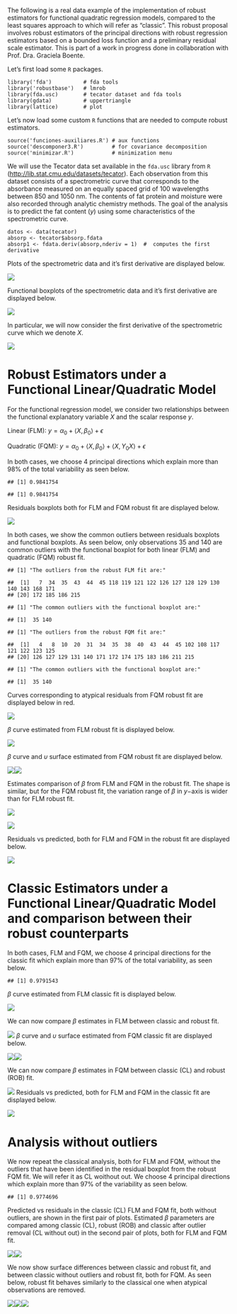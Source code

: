 The following is a real data example of the implementation of robust
estimators for functional quadratic regression models, compared to the
least squares approach to which will refer as “classic”. This robust
proposal involves robust estimators of the principal directions with
robust regression estimators based on a bounded loss function and a
preliminary residual scale estimator. This is part of a work in progress
done in collaboration with Prof. Dra. Graciela Boente.

Let’s first load some <code>R</code> packages.

    library('fda')          # fda tools
    library('robustbase')   # lmrob 
    library(fda.usc)        # tecator dataset and fda tools
    library(gdata)          # uppertriangle
    library(lattice)        # plot

Let’s now load some custom <code>R</code> functions that are needed to
compute robust estimators.

    source('funciones-auxiliares.R') # aux functions
    source('descomponer3.R')         # for covariance decomposition
    source('minimizar.R')            # minimization menu

We will use the Tecator data set available in the <code>fda.usc</code>
library from <code>R</code>
(<http://lib.stat.cmu.edu/datasets/tecator>). Each observation from this
dataset consists of a spectrometric curve that corresponds to the
absorbance measured on an equally spaced grid of 100 wavelengths between
850 and 1050 nm. The contents of fat protein and moisture were also
recorded through analytic chemistry methods. The goal of the analysis is
to predict the fat content (*y*) using some characteristics of the
spectrometric curve.

    datos <- data(tecator)
    absorp <- tecator$absorp.fdata
    absorp1 <- fdata.deriv(absorp,nderiv = 1)  #  computes the first derivative

Plots of the spectrometric data and it’s first derivative are displayed
below.

![](README_files/figure-markdown_strict/initial%20plots-1.png)

Functional boxplots of the spectrometric data and it’s first derivative
are displayed below.

![](README_files/figure-markdown_strict/functional%20boxplots-1.png)

In particular, we will now consider the first derivative of the
spectrometric curve which we denote *X*.

![](README_files/figure-markdown_strict/X(t)-1.png)

# Robust Estimators under a Functional Linear/Quadratic Model

For the functional regression model, we consider two relationships
between the functional explanatory variable *X* and the scalar response
*y*.

Linear (FLM):
*y* = *α*<sub>0</sub> + ⟨*X*, *β*<sub>0</sub>⟩ + *ϵ*

Quadratic (FQM):
*y* = *α*<sub>0</sub> + ⟨*X*, *β*<sub>0</sub>⟩ + ⟨*X*, *Υ*<sub>0</sub>*X*⟩ + *ϵ*

In both cases, we choose 4 principal directions which explain more than
98% of the total variability as seen below.

    ## [1] 0.9841754

    ## [1] 0.9841754

Residuals boxplots both for FLM and FQM robust fit are displayed below.

![](README_files/figure-markdown_strict/robust%20est%20resbox-1.png)

In both cases, we show the common outliers between residuals boxplots
and functional boxplots. As seen below, only observations 35 and 140 are
common outliers with the functional boxplot for both linear (FLM) and
quadratic (FQM) robust fit.

    ## [1] "The outliers from the robust FLM fit are:"

    ##  [1]   7  34  35  43  44  45 118 119 121 122 126 127 128 129 130 140 143 168 171
    ## [20] 172 185 186 215

    ## [1] "The common outliers with the functional boxplot are:"

    ## [1]  35 140

    ## [1] "The outliers from the robust FQM fit are:"

    ##  [1]   4   8  10  20  31  34  35  38  40  43  44  45 102 108 117 121 122 123 125
    ## [20] 126 127 129 131 140 171 172 174 175 183 186 211 215

    ## [1] "The common outliers with the functional boxplot are:"

    ## [1]  35 140

Curves corresponding to atypical residuals from FQM robust fit are
displayed below in red.

![](README_files/figure-markdown_strict/robust%20est%20atypical%20curves-1.png)

*β* curve estimated from FLM robust fit is displayed below.

![](README_files/figure-markdown_strict/robust%20est%20beta%20FLM-1.png)

*β* curve and *υ* surface estimated from FQM robust fit are displayed
below.

![](README_files/figure-markdown_strict/robust%20est%20beta%20gamma%20FQM-1.png)![](README_files/figure-markdown_strict/robust%20est%20beta%20gamma%20FQM-2.png)

Estimates comparison of *β* from FLM and FQM in the robust fit. The
shape is similar, but for the FQM robust fit, the variation range of *β*
in *y*−axis is wider than for FLM robust fit.

![](README_files/figure-markdown_strict/robust%20est%20betas-1.png)

![](README_files/figure-markdown_strict/robust%20est%20betas2-1.png)

Residuals vs predicted, both for FLM and FQM in the robust fit are
displayed below.

![](README_files/figure-markdown_strict/robust%20est6-1.png)

# Classic Estimators under a Functional Linear/Quadratic Model and comparison between their robust counterparts

In both cases, FLM and FQM, we choose 4 principal directions for the
classic fit which explain more than 97% of the total variability, as
seen below.

    ## [1] 0.9791543

*β* curve estimated from FLM classic fit is displayed below.

![](README_files/figure-markdown_strict/classic%20est%20beta%20FLM-1.png)

We can now compare *β* estimates in FLM between classic and robust fit.

![](README_files/figure-markdown_strict/robvsclas%20est%20beta%20FLM-1.png)
*β* curve and *υ* surface estimated from FQM classic fit are displayed
below.

![](README_files/figure-markdown_strict/classic%20est%20beta%20gamma%20FQM-1.png)![](README_files/figure-markdown_strict/classic%20est%20beta%20gamma%20FQM-2.png)

We can now compare *β* estimates in FQM between classic (CL) and robust
(ROB) fit.

![](README_files/figure-markdown_strict/robvsclas%20est%20beta%20FQM-1.png)
Residuals vs predicted, both for FLM and FQM in the classic fit are
displayed below.

![](README_files/figure-markdown_strict/classic%20est6-1.png)

# Analysis without outliers

We now repeat the classical analysis, both for FLM and FQM, without the
outliers that have been identified in the residual boxplot from the
robust FQM fit. We will refer it as CL woithout out. We choose 4
principal directions which explain more than 97% of the variability as
seen below.

    ## [1] 0.9774696

Predicted vs residuals in the classic (CL) FLM and FQM fit, both without
outliers, are shown in the first pair of plots. Estimated *β* parameters
are compared among classic (CL), robust (ROB) and classic after outlier
removal (CL without out) in the second pair of plots, both for FLM and
FQM fit.

![](README_files/figure-markdown_strict/plotscompar-1.png)![](README_files/figure-markdown_strict/plotscompar-2.png)

We now show surface differences between classic and robust fit, and
between classic without outliers and robust fit, both for FQM. As seen
below, robust fit behaves similarly to the classical one when atypical
observations are removed.

![](README_files/figure-markdown_strict/dif%20suf%20CL%20ROB-1.png)![](README_files/figure-markdown_strict/dif%20suf%20CL%20ROB-2.png)![](README_files/figure-markdown_strict/dif%20suf%20CL%20ROB-3.png)
